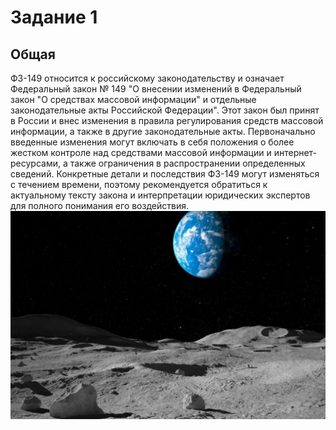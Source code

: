 # Задание 1
## Общая

ФЗ-149 относится к российскому законодательству и означает Федеральный закон № 149 "О внесении изменений в Федеральный закон "О средствах массовой информации" и отдельные законодательные акты Российской Федерации". Этот закон был принят в России и внес изменения в правила регулирования средств массовой информации, а также в другие законодательные акты. Первоначально введенные изменения могут включать в себя положения о более жестком контроле над средствами массовой информации и интернет-ресурсами, а также ограничения в распространении определенных сведений. Конкретные детали и последствия ФЗ-149 могут изменяться с течением времени, поэтому рекомендуется обратиться к актуальному тексту закона и интерпретации юридических экспертов для полного понимания его воздействия.
![](./img/moon.jpg)
